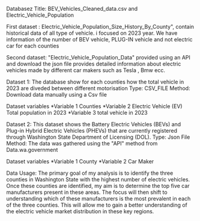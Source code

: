 Databasez Title: BEV_Vehicles_Cleaned_data.csv and Electric_Vehicle_Population

First dataset : Electric_Vehicle_Population_Size_History_By_County",  contain historical data of all type of vehicle. i focused on 2023 year. We have information of the number of BEV vehicle, PLUG-IN vehicle and not electric car for each counties

Second dataset: "Electric_Vehicle_Population_Data" provided using an API and download the json file provides detailed information about electric vehicles made by different car makers such as Tesla , Bmw ecc.

Dataset 1:
The database show for each counties how the total vehicle in 2023 are diveded between different motorisation
Type: CSV_FILE
Method: Download data manually using a Csv file

Dataset variables
*Variable 1 Counties
*Variable 2 Electric Vehicle (EV) Total population in 2023
*Variable 3 total vehicle in 2023

Dataset 2:
This dataset shows the Battery Electric Vehicles (BEVs) and Plug-in Hybrid Electric Vehicles (PHEVs) that are currently registered through Washington State Department of Licensing (DOL).
Type: Json File
Method: The data was gathered using the "API" method from Data.wa.government

Dataset variables
*Variable 1 County
*Variable 2 Car Maker


Data Usage:
The primary goal of my analysis is to identify the three counties in Washington State with the highest number of electric vehicles. 
Once these counties are identified, my aim is to determine the top five car manufacturers present in these areas. 
The focus will then shift to understanding which of these manufacturers is the most prevalent in each of the three counties. 
This will allow me to gain a better understanding of the electric vehicle market distribution in these key regions.





